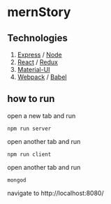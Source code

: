 # mernStory

## Technologies
  1. [Express](https://expressjs.com/) / [Node](https://nodejs.org/en/n)
  1. [React](https://facebook.github.io/react/) / [Redux](http://redux.js.org/)
  1. [Material-UI](http://www.material-ui.com/#/)
  1. [Webpack](https://webpack.github.io/) / [Babel](https://babeljs.io/)

## how to run

open a new tab and run

```
npm run server
```

open another tab and run

```
npm run client
```

open another tab and run 
```
mongod
```

navigate to http://localhost:8080/